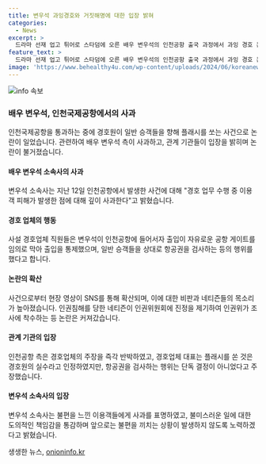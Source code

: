 ```yaml
---
title: 변우석 과잉경호와 거짓해명에 대한 입장 밝혀
categories:
  - News
excerpt: >
  드라마 선재 업고 튀어로 스타덤에 오른 배우 변우석의 인천공항 출국 과정에서 과잉 경호 논란이 터졌다. 변우석을 경호하던 직원들이 일반 승객들을 향해 플래시를 쏴 논란이 확산되자 소속사가 사과했다. 네티즌들의 비판 속에서 공항과 경호업체는 서로 상대적인 입장을 밝혔으며, 논란에 휩싸인 변우석 소속사는 세부 경호 상황을 인지하지 못했음을 밝히며 사과했다. 또한, 앞으로는 이와 같은 불미스러운 일이 발생하지 않도록 노력하겠다는 입장을 전했다.
feature_text: >
  드라마 선재 업고 튀어로 스타덤에 오른 배우 변우석의 인천공항 출국 과정에서 과잉 경호 논란이 터졌다. 변우석을 경호하던 직원들이 일반 승객들을 향해 플래시를 쏴 논란이 확산되자 소속사가 사과했다. 네티즌들의 비판 속에서 공항과 경호업체는 서로 상대적인 입장을 밝혔으며, 논란에 휩싸인 변우석 소속사는 세부 경호 상황을 인지하지 못했음을 밝히며 사과했다. 또한, 앞으로는 이와 같은 불미스러운 일이 발생하지 않도록 노력하겠다는 입장을 전했다.
image: 'https://www.behealthy4u.com/wp-content/uploads/2024/06/koreanews.jpg'
---
```


<p><img src="https://www.behealthy4u.com/wp-content/uploads/2024/06/koreanews.jpg" alt="info 속보" /></p>

<h3>배우 변우석, 인천국제공항에서의 사과</h3>

<p>인천국제공항을 통과하는 중에 경호원이 일반 승객들을 향해 플래시를 쏘는 사건으로 논란이 일었습니다. 관련하여 배우 변우석 측이 사과하고, 관계 기관들이 입장을 밝히며 논란이 불거졌습니다.</p>

<h4>배우 변우석 소속사의 사과</h4>

<p>변우석 소속사는 지난 12일 인천공항에서 발생한 사건에 대해 "경호 업무 수행 중 이용객 피해가 발생한 점에 대해 깊이 사과한다"고 밝혔습니다.</p>

<h4>경호 업체의 행동</h4>

<p>사설 경호업체 직원들은 변우석이 인천공항에 들어서자 출입이 자유로운 공항 게이트를 임의로 막아 출입을 통제했으며, 일반 승객들을 상대로 항공권을 검사하는 등의 행위를 했다고 합니다.</p>

<h4>논란의 확산</h4>

<p>사건으로부터 현장 영상이 SNS를 통해 확산되며, 이에 대한 비판과 네티즌들의 목소리가 높아졌습니다. 인권침해를 당한 네티즌이 인권위원회에 진정을 제기하여 인권위가 조사에 착수하는 등 논란은 커져갔습니다.</p>

<h4>관계 기관의 입장</h4>

<p>인천공항 측은 경호업체의 주장을 즉각 반박하였고, 경호업체 대표는 플래시를 쏜 것은 경호원의 실수라고 인정하였지만, 항공권을 검사하는 행위는 단독 결정이 아니었다고 주장했습니다.</p>

<h4>변우석 소속사의 입장</h4>

<p>변우석 소속사는 불편을 느낀 이용객들에게 사과를 표명하였고, 불미스러운 일에 대한 도의적인 책임감을 통감하며 앞으로는 불편을 끼치는 상황이 발생하지 않도록 노력하겠다고 밝혔습니다.</p>
생생한 뉴스, <a href="https://onioninfo.kr" rel="dofollow">onioninfo.kr</a>


